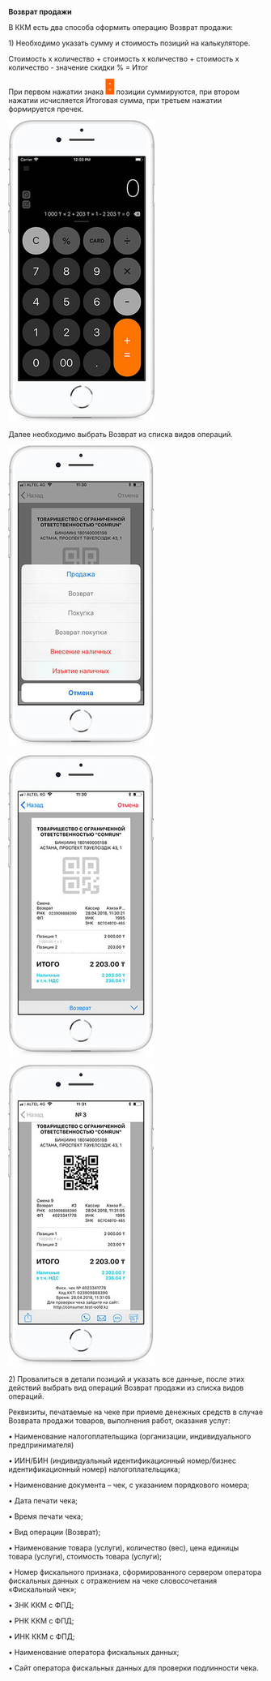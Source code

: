 **Возврат продажи**

В ККМ есть два способа оформить операцию Возврат продажи:

1\) Необходимо указать сумму и стоимость позиций на калькуляторе.

Стоимость х количество + стоимость х количество + стоимость х количество - значение  скидки % = Итог

При первом нажатии знака ![](../assets/000000000.png) позиции суммируются, при втором нажатии исчисляется Итоговая сумма, при третьем нажатии формируется пречек.

![](../assets/Simulator_Screen_Shot_-_iPhone_8_Plus_-_2018-04-18_at_12.03.52.jpg)

Далее необходимо выбрать Возврат из списка видов операций.

![](../assets/photo_2018-04-28_12-51-20.jpg)

![](../assets/photo_2018-04-28_12-51-16.jpg)

![](../assets/photo_2018-04-28_12-51-13.jpg)

2\) Провалиться в детали позиций и указать все данные, после этих действий выбрать вид операций Возврат продажи из списка видов операций.

Реквизиты, печатаемые на чеке при приеме денежных средств в случае Возврата продажи товаров, выполнения работ, оказания услуг:

• Наименование налогоплательщика \(организации, индивидуального предпринимателя\)

• ИИН/БИН \(индивидуальный идентификационный номер/бизнес идентификационный номер\) налогоплательщика;

• Наименование документа – чек, с указанием порядкового номера;

• Дата печати чека;

• Время печати чека;

• Вид операции \(Возврат\);

• Наименование товара \(услуги\), количество \(вес\), цена единицы товара \(услуги\), стоимость товара \(услуги\);

• Номер фискального признака, сформированного сервером оператора фискальных данных с отражением на чеке словосочетания «Фискальный чек»;

• ЗНК ККМ с ФПД;

• РНК ККМ с ФПД;

• ИНК ККМ с ФПД;

• Наименование оператора фискальных данных;

• Сайт оператора фискальных данных для проверки подлинности чека.

